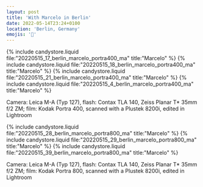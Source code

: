 ```yaml
---
layout: post
title: 'With Marcelo in Berlin'
date: 2022-05-14T23:24+0100
location: 'Berlin, Germany'
emojis: '💃'
---
```


{% include candystore.liquid file:"20220515_17_berlin_marcelo_portra400_ma" title:"Marcelo" %}
{% include candystore.liquid file:"20220515_18_berlin_marcelo_portra400_ma" title:"Marcelo" %}
{% include candystore.liquid file:"20220515_21_berlin_marcelo_portra400_ma" title:"Marcelo" %}
{% include candystore.liquid file:"20220515_4_berlin_marcelo_portra400_ma" title:"Marcelo" %}

Camera: Leica M-A (Typ 127), flash: Contax TLA 140, Zeiss Planar T\* 35mm f/2 ZM; film: Kodak Portra 400, scanned with a Plustek 8200i, edited in Lightroom

{% include candystore.liquid file:"20220515_28_berlin_marcelo_portra800_ma" title:"Marcelo" %}
{% include candystore.liquid file:"20220515_29_berlin_marcelo_portra800_ma" title:"Marcelo" %}
{% include candystore.liquid file:"20220515_39_berlin_marcelo_portra800_ma" title:"Marcelo" %}

Camera: Leica M-A (Typ 127), flash: Contax TLA 140, Zeiss Planar T\* 35mm f/2 ZM; film: Kodak Portra 800, scanned with a Plustek 8200i, edited in Lightroom